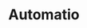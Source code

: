 ---
blog: https://automatio.ai/blog/
facebook: https://facebook.com/automatio.co
linkedin: https://linkedin.com/company/automatio
logohandle: automatioai
sort: automatio
title: Automatio
twitter: https://x.com/automatio_co
website: https://automatio.ai/
---